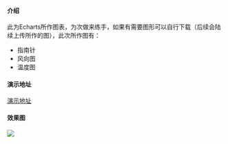 

#### 介绍
此为Echarts所作图表，为次做来练手，如果有需要图形可以自行下载（后续会陆续上传所作的图），此次所作图有：
- 指南针
- 风向图
- 温度图

#### 演示地址

[演示地址](https://xie392.gitee.io/echarts/)

#### 效果图
![](https://gitee.com/xie392/echarts/raw/master/image/1.png)



